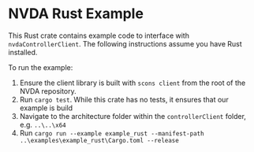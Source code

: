 # NVDA Rust Example

This Rust crate contains example code to interface with `nvdaControllerClient`.
The following instructions assume you have Rust installed.

To run the example:

1. Ensure the client library is built with `scons client` from the root of the NVDA repository.
1. Run `cargo test`. While this crate has no tests, it ensures that our example is build
1. Navigate to the architecture folder within the `controllerClient` folder, e.g. `..\..\x64`
1. Run `cargo run --example example_rust --manifest-path ..\examples\example_rust\Cargo.toml --release`

